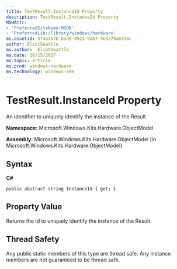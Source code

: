 ```yaml
---
title: TestResult.InstanceId Property
description: TestResult.InstanceId Property
MSHAttr:
- 'PreferredSiteName:MSDN'
- 'PreferredLib:/library/windows/hardware'
ms.assetid: 574a3b7b-bad9-4923-9d87-9eda79ab934c
author: EliotSeattle
ms.author:  EliotSeattle
ms.date: 10/15/2017
ms.topic: article
ms.prod: windows-hardware
ms.technology: windows-oem
---
```


# TestResult.InstanceId Property


An identifier to uniquely identify the instance of the Result

**Namespace:** Microsoft.Windows.Kits.Hardware.ObjectModel

**Assembly:** Microsoft.Windows.Kits.Hardware.ObjectModel (in Microsoft.Windows.Kits.Hardware.ObjectModel)

## <span id="Syntax"></span><span id="syntax"></span><span id="SYNTAX"></span>Syntax


**C#**

`public abstract string InstanceId { get; }`

## <span id="Property_Value"></span><span id="property_value"></span><span id="PROPERTY_VALUE"></span>Property Value


Returns the Id to uniquely identify the instance of the Result.

## <span id="Thread_Safety"></span><span id="thread_safety"></span><span id="THREAD_SAFETY"></span>Thread Safety


Any public static members of this type are thread safe. Any instance members are not guaranteed to be thread safe.

 

 






